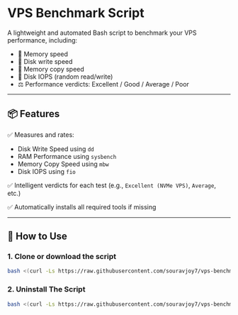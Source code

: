 # VPS Benchmark Script

A lightweight and automated Bash script to benchmark your VPS performance, including:

- 🧠 Memory speed
- 💾 Disk write speed
- 🔁 Memory copy speed
- 🔢 Disk IOPS (random read/write)
- ⚖️ Performance verdicts: Excellent / Good / Average / Poor

---

## 📦 Features

✅ Measures and rates:
- Disk Write Speed using `dd`  
- RAM Performance using `sysbench`  
- Memory Copy Speed using `mbw`  
- Disk IOPS using `fio`

✅ Intelligent verdicts for each test (e.g., `Excellent (NVMe VPS)`, `Average`, etc.)

✅ Automatically installs all required tools if missing

---

## 🚀 How to Use

### 1. Clone or download the script

```bash
bash <(curl -Ls https://raw.githubusercontent.com/souravjoy7/vps-benchmark/main/install.sh)
```

### 2. Uninstall The Script 
```bash
bash <(curl -Ls https://raw.githubusercontent.com/souravjoy7/vps-benchmark/main/install.sh) --uninstall



